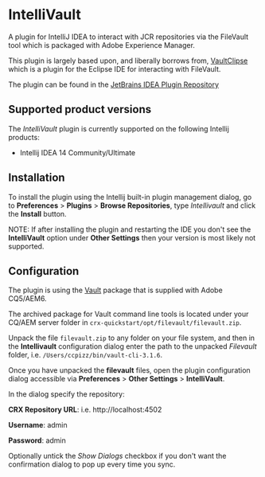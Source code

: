 IntelliVault
============

A plugin for IntelliJ IDEA to interact with JCR repositories via the FileVault tool which is packaged with Adobe Experience Manager.

This plugin is largely based upon, and liberally borrows from, [VaultClipse](http://vaultclipse.sourceforge.net/) which is a plugin for the Eclipse IDE for interacting with FileVault.

The plugin can be found in the [JetBrains IDEA Plugin Repository](http://plugins.jetbrains.com/plugin/7328)

Supported product versions
---------------------------
The *IntelliVault* plugin is currently supported on the following Intellij products:

* Intellij IDEA 14 Community/Ultimate

Installation
-------------
To install the plugin using the Intellij built-in plugin management dialog, go to **Preferences** > **Plugins** > **Browse Repositories**, type *Intellivault* and click the **Install** button.

NOTE: If after installing the plugin and restarting the IDE you don't see the **IntelliVault** option under **Other Settings** then your version is most likely not supported.

Configuration
-------------
The plugin is using the [Vault](http://docs.adobe.com/docs/en/crx/2-3/how_to/how_to_use_the_vlttool.html) package that is supplied with Adobe CQ5/AEM6. 

The archived package for Vault command line tools is located under your CQ/AEM server folder in `crx-quickstart/opt/filevault/filevault.zip`. 

Unpack the file `filevault.zip` to any folder on your file system, and then in the **Intellivault** configuration dialog enter the path to the unpacked *Filevault* folder, i.e. `/Users/ccpizz/bin/vault-cli-3.1.6`.

Once you have unpacked the **filevault** files, open the plugin configuration dialog accessible via **Preferences** > **Other Settings** > **IntelliVault**.

In the dialog specify the repository:

**CRX Repository URL**: i.e. http://localhost:4502

**Username**: admin

**Password**: admin

Optionally untick the *Show Dialogs* checkbox if you don't want the confirmation dialog to pop up every time you sync.

